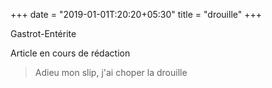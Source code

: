 +++
date = "2019-01-01T:20:20+05:30"
title = "drouille"
+++

Gastrot-Entérite
<!--more-->
Article en cours de rédaction

> Adieu mon slip, j'ai choper la drouille
